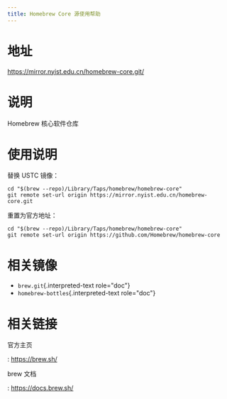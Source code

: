 ```yaml
---
title: Homebrew Core 源使用帮助
---
```


地址
====

<https://mirror.nyist.edu.cn/homebrew-core.git/>

说明
====

Homebrew 核心软件仓库

使用说明
========

替换 USTC 镜像：

    cd "$(brew --repo)/Library/Taps/homebrew/homebrew-core"
    git remote set-url origin https://mirror.nyist.edu.cn/homebrew-core.git

重置为官方地址：

    cd "$(brew --repo)/Library/Taps/homebrew/homebrew-core"
    git remote set-url origin https://github.com/Homebrew/homebrew-core

相关镜像
========

-   `brew.git`{.interpreted-text role="doc"}
-   `homebrew-bottles`{.interpreted-text role="doc"}

相关链接
========

官方主页

:   <https://brew.sh/>

brew 文档

:   <https://docs.brew.sh/>
